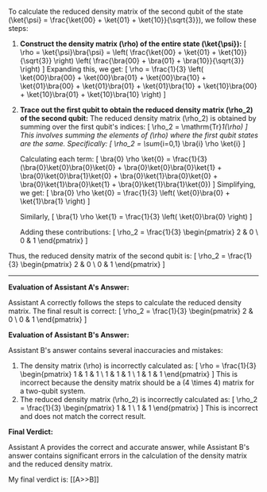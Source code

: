 
To calculate the reduced density matrix of the second qubit of the state \(\ket{\psi} = \frac{\ket{00} + \ket{01} + \ket{10}}{\sqrt{3}}\), we follow these steps:

1. **Construct the density matrix \(\rho\) of the entire state \(\ket{\psi}\):**
   \[
   \rho = \ket{\psi}\bra{\psi} = \left( \frac{\ket{00} + \ket{01} + \ket{10}}{\sqrt{3}} \right) \left( \frac{\bra{00} + \bra{01} + \bra{10}}{\sqrt{3}} \right)
   \]
   Expanding this, we get:
   \[
   \rho = \frac{1}{3} \left( \ket{00}\bra{00} + \ket{00}\bra{01} + \ket{00}\bra{10} + \ket{01}\bra{00} + \ket{01}\bra{01} + \ket{01}\bra{10} + \ket{10}\bra{00} + \ket{10}\bra{01} + \ket{10}\bra{10} \right)
   \]

2. **Trace out the first qubit to obtain the reduced density matrix \(\rho_2\) of the second qubit:**
   The reduced density matrix \(\rho_2\) is obtained by summing over the first qubit's indices:
   \[
   \rho_2 = \mathrm{Tr}_1(\rho)
   \]
   This involves summing the elements of \(\rho\) where the first qubit states are the same. Specifically:
   \[
   \rho_2 = \sum_{i=0,1} \bra{i} \rho \ket{i}
   \]

   Calculating each term:
   \[
   \bra{0} \rho \ket{0} = \frac{1}{3} (\bra{0}\ket{0}\bra{0}\ket{0} + \bra{0}\ket{0}\bra{0}\ket{1} + \bra{0}\ket{0}\bra{1}\ket{0} + \bra{0}\ket{1}\bra{0}\ket{0} + \bra{0}\ket{1}\bra{0}\ket{1} + \bra{0}\ket{1}\bra{1}\ket{0})
   \]
   Simplifying, we get:
   \[
   \bra{0} \rho \ket{0} = \frac{1}{3} \left( \ket{0}\bra{0} + \ket{1}\bra{1} \right)
   \]

   Similarly,
   \[
   \bra{1} \rho \ket{1} = \frac{1}{3} \left( \ket{0}\bra{0} \right)
   \]

   Adding these contributions:
   \[
   \rho_2 = \frac{1}{3} \begin{pmatrix} 2 & 0 \\ 0 & 1 \end{pmatrix}
   \]

Thus, the reduced density matrix of the second qubit is:
\[
\rho_2 = \frac{1}{3} \begin{pmatrix} 2 & 0 \\ 0 & 1 \end{pmatrix}
\]

---

**Evaluation of Assistant A's Answer:**

Assistant A correctly follows the steps to calculate the reduced density matrix. The final result is correct:
\[
\rho_2 = \frac{1}{3} \begin{pmatrix} 2 & 0 \\ 0 & 1 \end{pmatrix}
\]

**Evaluation of Assistant B's Answer:**

Assistant B's answer contains several inaccuracies and mistakes:
1. The density matrix \(\rho\) is incorrectly calculated as:
   \[
   \rho = \frac{1}{3} \begin{pmatrix} 1 & 1 & 1 \\ 1 & 1 & 1 \\ 1 & 1 & 1 \end{pmatrix}
   \]
   This is incorrect because the density matrix should be a \(4 \times 4\) matrix for a two-qubit system.
2. The reduced density matrix \(\rho_2\) is incorrectly calculated as:
   \[
   \rho_2 = \frac{1}{3} \begin{pmatrix} 1 & 1 \\ 1 & 1 \end{pmatrix}
   \]
   This is incorrect and does not match the correct result.

**Final Verdict:**

Assistant A provides the correct and accurate answer, while Assistant B's answer contains significant errors in the calculation of the density matrix and the reduced density matrix.

My final verdict is: [[A>>B]]